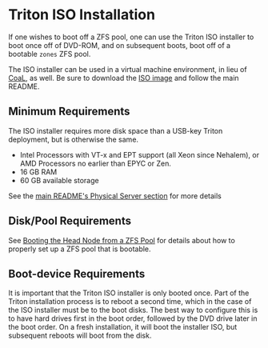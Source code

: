 <!--
    This Source Code Form is subject to the terms of the Mozilla Public
    License, v. 2.0. If a copy of the MPL was not distributed with this
    file, You can obtain one at http://mozilla.org/MPL/2.0/.
-->

<!--
    Copyright 2021, Joyent, Inc.
    Copyright 2022 MNX Cloud, Inc.
-->

# Triton ISO Installation

If one wishes to boot off a ZFS pool, one can use the Triton ISO installer to
boot once off of DVD-ROM, and on subsequent boots, boot off of a bootable
`zones` ZFS pool.

The ISO installer can be used in a virtual machine environment, in lieu of
[CoaL](coal-setup.md), as well.  Be sure to download
the [ISO
image](https://us-east.manta.joyent.com/Joyent_Dev/public/SmartDataCenter/iso-latest.iso)
and follow the main README.

## Minimum Requirements

The ISO installer requires more disk space than a USB-key Triton deployment,
but is otherwise the same.

- Intel Processors with VT-x and EPT support (all Xeon since Nehalem), or AMD Processors no earlier than EPYC or Zen.
- 16 GB RAM
- 60 GB available storage

See the [main README's Physical Server
section](/README.md#installing-triton-on-a-physical-server)
for more details

## Disk/Pool Requirements

See [Booting the Head Node from a ZFS
Pool](zpool.md)
for details about how to properly set up a ZFS pool that is bootable.

## Boot-device Requirements

It is important that the Triton ISO installer is only booted once.  Part of
the Triton installation process is to reboot a second time, which in the case
of the ISO installer must be to the boot disks.  The best way to configure
this is to have hard drives first in the boot order, followed by the DVD
drive later in the boot order.  On a fresh installation, it will boot the
installer ISO, but subsequent reboots will boot from the disk.
